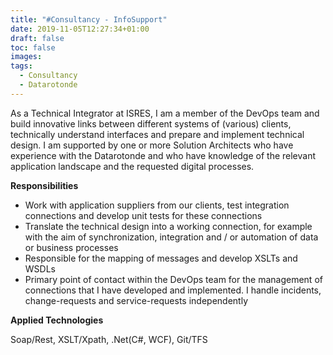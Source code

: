 ```yaml
---
title: "#Consultancy - InfoSupport"
date: 2019-11-05T12:27:34+01:00
draft: false
toc: false
images:
tags:
  - Consultancy
  - Datarotonde
---
```


As a Technical Integrator at ISRES, I am a member of the DevOps team and build innovative links between different systems of (various) clients, technically understand interfaces and prepare and implement technical design. I am supported by one or more Solution Architects who have experience with the Datarotonde and who have knowledge of the relevant application landscape and the requested digital processes.

__Responsibilities__

* Work with application suppliers from our clients, test integration connections and develop unit tests for these connections
* Translate the technical design into a working connection, for example with the aim of synchronization, integration and / or automation of data or business processes
* Responsible for the mapping of messages and develop XSLTs and WSDLs
* Primary point of contact within the DevOps team for the management of connections that I have developed and implemented. I handle incidents, change-requests and service-requests independently

__Applied Technologies__

Soap/Rest, XSLT/Xpath, .Net(C#, WCF), Git/TFS